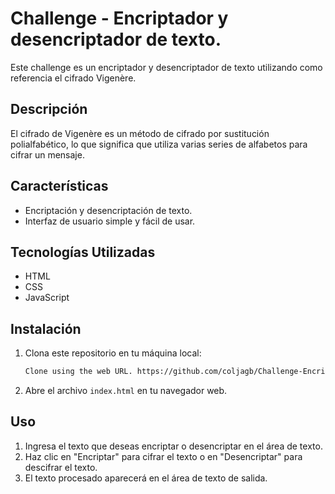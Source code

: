 # Challenge - Encriptador y desencriptador de texto.

Este challenge es un encriptador y desencriptador de texto utilizando como referencia el cifrado Vigenère.

## Descripción

El cifrado de Vigenère es un método de cifrado por sustitución polialfabético, lo que significa que utiliza varias series de alfabetos para cifrar un mensaje.

## Características

- Encriptación y desencriptación de texto.
- Interfaz de usuario simple y fácil de usar.

## Tecnologías Utilizadas

- HTML
- CSS
- JavaScript

## Instalación

1. Clona este repositorio en tu máquina local:
    ```sh
    Clone using the web URL. https://github.com/coljagb/Challenge-Encriptador-y-desencriptador-de-texto.git
    ```

2. Abre el archivo `index.html` en tu navegador web.

## Uso

1. Ingresa el texto que deseas encriptar o desencriptar en el área de texto.
2. Haz clic en "Encriptar" para cifrar el texto o en "Desencriptar" para descifrar el texto.
3. El texto procesado aparecerá en el área de texto de salida.

